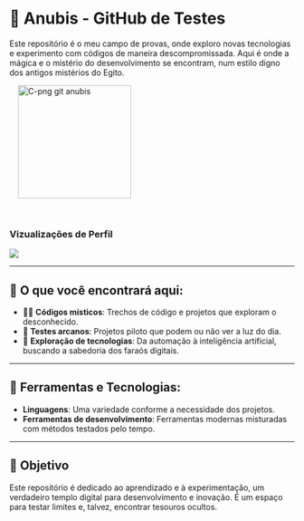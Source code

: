 # 🏺 Anubis - GitHub de Testes

Este repositório é o meu campo de provas, onde exploro novas tecnologias e experimento com códigos de maneira descompromissada. Aqui é onde a mágica e o mistério do desenvolvimento se encontram, num estilo digno dos antigos mistérios do Egito.

<img src="https://github.com/user-attachments/assets/8f3bb9da-2236-45c9-976f-12c72ce1e9cc" width="200" alt="C-png git anubis" style="margin-left: 15px; margin-bottom: 30px;">


### Vizualizações de Perfil

![](https://count.getloli.com/get/@BEPb.github.readme)
</br>

---

## 🌟 O que você encontrará aqui:

- 🧙‍♂️ **Códigos místicos**: Trechos de código e projetos que exploram o desconhecido.
- 📜 **Testes arcanos**: Projetos piloto que podem ou não ver a luz do dia.
- 🔮 **Exploração de tecnologias**: Da automação à inteligência artificial, buscando a sabedoria dos faraós digitais.

---

## 🔧 Ferramentas e Tecnologias:
- **Linguagens**: Uma variedade conforme a necessidade dos projetos.
- **Ferramentas de desenvolvimento**: Ferramentas modernas misturadas com métodos testados pelo tempo.

---

## 🎯 Objetivo
Este repositório é dedicado ao aprendizado e à experimentação, um verdadeiro templo digital para desenvolvimento e inovação. É um espaço para testar limites e, talvez, encontrar tesouros ocultos.
